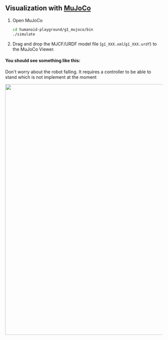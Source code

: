 ## Visualization with [MuJoCo](https://github.com/google-deepmind/mujoco)

1. Open MuJoCo

   ```bash
   cd humanoid-playground/g1_mujoco/bin
   ./simulate
   ```

2. Drag and drop the MJCF/URDF model file (`g1_XXX.xml`/`g1_XXX.urdf`) to the MuJoCo Viewer.

#### You should see something like this:

Don't worry about the robot falling. It requires a controller to be able to stand which is not implement at the moment
<p align="center">
  <img src="https://github.com/user-attachments/assets/b6d436db-ba8d-4666-87e3-7d62c7106011" width="800">
</p>

